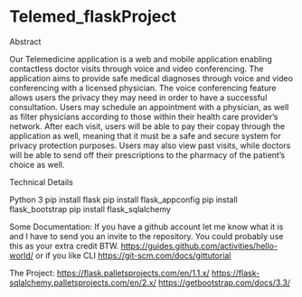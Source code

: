 # Telemed_flaskProject
 
Abstract

Our Telemedicine application is a web and mobile application enabling contactless doctor visits through voice and video conferencing. The application aims to provide safe medical diagnoses through voice and video conferencing with a licensed physician. The voice conferencing feature allows users the privacy they may need in order to have a successful consultation. Users may schedule an appointment with a physician, as well as filter physicians according to those within their health care provider’s network. After each visit, users will be able to pay their copay through the application as well, meaning that it must be a safe and secure system for privacy protection purposes. Users may also view past visits, while doctors will be able to send off their prescriptions to the pharmacy of the patient’s choice as well. 


Technical Details

Python 3
pip install flask
pip install flask_appconfig
pip install flask_bootstrap
pip install flask_sqlalchemy

Some Documentation:
If you have a github account let me know what it is and I have to send you an invite to the repository.  You could probably use this as your extra credit BTW.
https://guides.github.com/activities/hello-world/
or if you like CLI https://git-scm.com/docs/gittutorial

The Project:
https://flask.palletsprojects.com/en/1.1.x/
https://flask-sqlalchemy.palletsprojects.com/en/2.x/
https://getbootstrap.com/docs/3.3/
